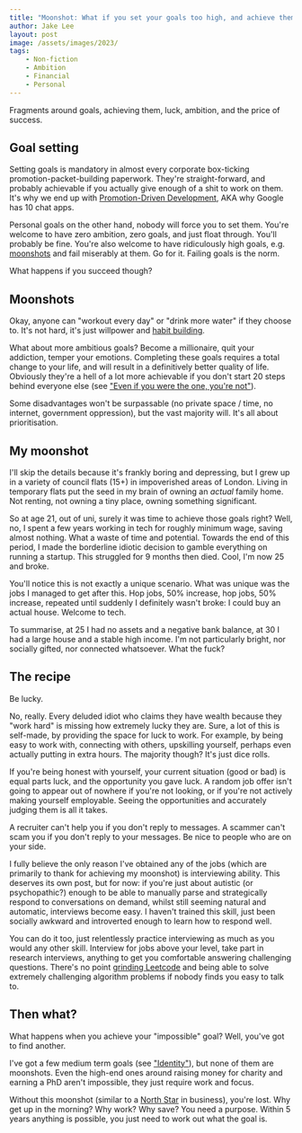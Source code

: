 ```yaml
---
title: "Moonshot: What if you set your goals too high, and achieve them?"
author: Jake Lee
layout: post
image: /assets/images/2023/
tags:
    - Non-fiction
    - Ambition
    - Financial
    - Personal
---
```


Fragments around goals, achieving them, luck, ambition, and the price of success.

## Goal setting

Setting goals is mandatory in almost every corporate box-ticking promotion-packet-building paperwork. They're straight-forward, and probably achievable if you actually give enough of a shit to work on them. It's why we end up with [Promotion-Driven Development](https://medium.com/@quarterdome/promotion-driven-development-fbc6f48d43e8), AKA why Google has 10 chat apps.

Personal goals on the other hand, nobody will force you to set them. You're welcome to have zero ambition, zero goals, and just float through. You'll probably be fine. You're also welcome to have ridiculously high goals, e.g. [moonshots](https://www.merriam-webster.com/wordplay/moonshot-words-were-watching) and fail miserably at them. Go for it. Failing goals is the norm.

What happens if you succeed though?

## Moonshots

Okay, anyone can "workout every day" or "drink more water" if they choose to. It's not hard, it's just willpower and [habit building](https://jamesclear.com/atomic-habits). 

What about more ambitious goals? Become a millionaire, quit your addiction, temper your emotions. Completing these goals requires a total change to your life, and will result in a definitively better quality of life. Obviously they're a hell of a lot more achievable if you don't start 20 steps behind everyone else (see ["Even if you were the one, you're not"](/delusions-of-grandeur/#even-if-you-were-the-one-youre-not)). 

Some disadvantages won't be surpassable (no private space / time, no internet, government oppression), but the vast majority will. It's all about prioritisation.

## My moonshot

I'll skip the details because it's frankly boring and depressing, but I grew up in a variety of council flats (15+) in impoverished areas of London. Living in temporary flats put the seed in my brain of owning an *actual* family home. Not renting, not owning a tiny place, owning something significant.

So at age 21, out of uni, surely it was time to achieve those goals right? Well, no, I spent a few years working in tech for roughly minimum wage, saving almost nothing. What a waste of time and potential. Towards the end of this period, I made the borderline idiotic decision to gamble everything on running a startup. This struggled for 9 months then died. Cool, I'm now 25 and broke.

You'll notice this is not exactly a unique scenario. What was unique was the jobs I managed to get after this. Hop jobs, 50% increase, hop jobs, 50% increase, repeated until suddenly I definitely wasn't broke: I could buy an actual house. Welcome to tech.

To summarise, at 25 I had no assets and a negative bank balance, at 30 I had a large house and a stable high income. I'm not particularly bright, nor socially gifted, nor connected whatsoever. What the fuck?

## The recipe

Be lucky. 

No, really. Every deluded idiot who claims they have wealth because they "work hard" is missing how extremely lucky they are. Sure, a lot of this is self-made, by providing the space for luck to work. For example, by being easy to work with, connecting with others, upskilling yourself, perhaps even actually putting in extra hours. The majority though? It's just dice rolls.

If you're being honest with yourself, your current situation (good or bad) is equal parts luck, and the opportunity you gave luck. A random job offer isn't going to appear out of nowhere if you're not looking, or if you're not actively making yourself employable. Seeing the opportunities and accurately judging them is all it takes.

A recruiter can't help you if you don't reply to messages. A scammer can't scam you if you don't reply to your messages. Be nice to people who are on your side.

I fully believe the only reason I've obtained any of the jobs (which are primarily to thank for achieving my moonshot) is interviewing ability. This deserves its own post, but for now: if you're just about autistic (or psychopathic?) enough to be able to manually parse and strategically respond to conversations on demand, whilst still seeming natural and automatic, interviews become easy. I haven't trained this skill, just been socially awkward and introverted enough to learn how to respond well.

You can do it too, just relentlessly practice interviewing as much as you would any other skill. Interview for jobs above your level, take part in research interviews, anything to get you comfortable answering challenging questions. There's no point [grinding Leetcode](https://www.reddit.com/r/learnprogramming/comments/12ghao8/a_guide_to_grinding_leetcode/) and being able to solve extremely challenging algorithm problems if nobody finds you easy to talk to.

## Then what?

What happens when you achieve your "impossible" goal? Well, you've got to find another.

I've got a few medium term goals (see ["Identity"](https://notes.jakelee.co.uk/identity.html)), but none of them are moonshots. Even the high-end ones around raising money for charity and earning a PhD aren't impossible, they just require work and focus.

Without this moonshot (similar to a [North Star](https://www.forbes.com/sites/forbesagencycouncil/2017/07/19/how-to-find-your-companys-north-star-metric/) in business), you're lost. Why get up in the morning? Why work? Why save? You need a purpose. Within 5 years anything is possible, you just need to work out what the goal is.
